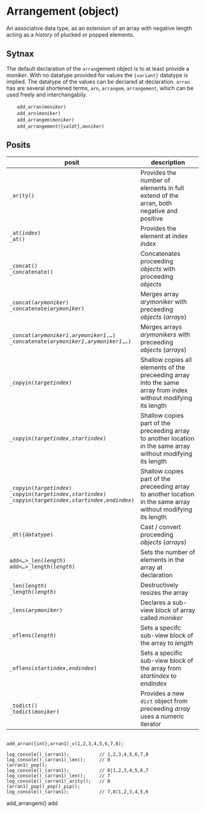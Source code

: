 # Arrangement (object)
An associative data type, as an extension of an array with negative length acting as a *history* of plucked or popped elements.

## Sytnax
The default declaration of the `arran`gement object is to at least provide a *moniker*. With no datatype provided for values the `{variant}` datatype is implied. The datatype of the values can be declared at declaration. `arran` has are several shortened terms, `arn`, `arrangem`, `arrangement`, which can be used freely and interchangabily. 

&nbsp;&nbsp;&nbsp;&nbsp;&nbsp;&nbsp; `add_arran(`*`moniker`*`)`<br>
&nbsp;&nbsp;&nbsp;&nbsp;&nbsp;&nbsp; `add_arn(`*`moniker`*`)`<br>
&nbsp;&nbsp;&nbsp;&nbsp;&nbsp;&nbsp; `add_arrangem(`*`moniker`*`)`<br>
&nbsp;&nbsp;&nbsp;&nbsp;&nbsp;&nbsp; `add_arrangement({`*`valdt`*`},`*`moniker`*`)`

## Posits

| posit | description |
| --- | -------- |
| <a name="arity"></a> `_arity()` | Provides the number of elements in full extend of the arran, both negative and positive |
| <a name="at"></a> `_at(`*`index`*`)`<br>`_at()` | Provides the element at index *index* |
| <a name="concat_a"></a> `_concat()`<br>`_concatenate()` | Concatenates proceeding *objects* with proceeding *objects* |
| <a name="concat_b"></a> `_concat(`*`arymoniker`*`)`<br>`_concatenate(`*`arymoniker`*`)` | Merges array *arymoniker* with preceeding *objects* (*arrays*) |
| <a name="concat_c"></a> `_concat(`*`arymoniker1`*`,`*`arymoniker1`*`,`*`…`*`)`<br>`_concatenate(`*`arymoniker1`*`,`*`arymoniker1`*`,`*`…`*`)` | Merges arrays *arymonikers* with preceeding *objects* (*arrays*) |
| <a name="copyin_a"></a> `_copyin(`*`targetindex`*`)` |  Shallow copies all elements of the preceeding array into the same array from index without modifying its length  |
| <a name="copyin_b"></a> `_copyin(`*`targetindex`*`,`*`startindex`*`)` |  Shallow copies part of the preceeding array to another location in the same array without modifying its length  |
| <a name="copyin_c"></a> `_copyin(`*`targetindex`*`)`<br>`_copyin(`*`targetindex`*`,`*`startindex`*`)`<br>`_copyin(`*`targetindex`*`,`*`startindex`*`,`*`endindex`*`)` |  Shallow copies part of the preceeding array to another location in the same array without modifying its length  |
| <a name="dt"></a> `_dt({`*`datatype`*`)` | Cast / convert proceeding *objects* (*arrays*)  |
| <a name="len_a"></a> `add`*`<…>`*`_len(`*`length`*`)`<br>`add`*`<…>`*`_length(`*`length`*`)` | Sets the number of elements in the array at declaration |
| <a name="len_b"></a> `_len(`*`length`*`)`<br>`_length(`*`length`*`)` | Destructively resizes the array |
| <a name="lens"></a> `_lens(`*`arymoniker`*`)` | Declares a sub-view block of array called *moniker* |
| <a name="oflens_a"></a> `_oflens(`*`length`*`)` | Sets a specifc sub-view block of the array to *length*  |
| <a name="oflens_b"></a> `_oflens(`*`startindex`*`,`*`endindex`*`)` | Sets a specific sub-view block of the array from *startindex* to *endindex*  |
| <a name="todict"></a> `_todict()`<br>`_todict(`*`moniker`*`)` | Provides a new `dict` object from preceeding *array* uses a numeric iterator |



```diego

add_arran({int},arran1)_v(1,2,3,4,5,6,7,8);

log_console()_(arran1);           // 1,2,3,4,5,6,7,8
log_console()_(arran1)_len();     // 8
(arran1)_pop();
log_console()_(arran1);           // 8|1,2,3,4,5,6,7
log_console()_(arran1)_len();     // 7
log_console()_(arran1)_arity();   // 8
(arran1)_pop()_pop()_pip();
log_console()_(arran1);           // 7,8|1,2,3,4,5,6
```


add_arrangem()
add